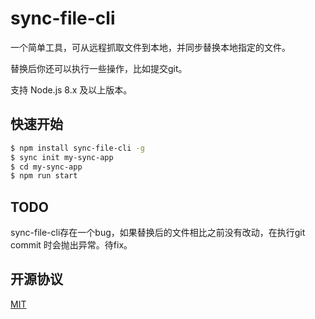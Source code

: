 # sync-file-cli

一个简单工具，可从远程抓取文件到本地，并同步替换本地指定的文件。

替换后你还可以执行一些操作，比如提交git。

支持 Node.js 8.x 及以上版本。

## 快速开始

```bash
$ npm install sync-file-cli -g
$ sync init my-sync-app
$ cd my-sync-app
$ npm run start
```

## TODO

sync-file-cli存在一个bug，如果替换后的文件相比之前没有改动，在执行git commit 时会抛出异常。待fix。

## 开源协议

[MIT](LICENSE)
